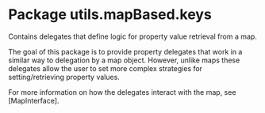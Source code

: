 # Package utils.mapBased.keys


Contains delegates that define logic for property 
value retrieval from a map.

The goal of this package is to provide property delegates that
work in a similar way to delegation by a map object. However, unlike
maps these delegates allow the user to set more complex strategies for
setting/retrieving property values.

For more information on how the delegates interact with the map, see 
[MapInterface].